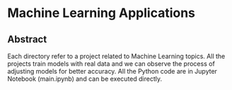 # Machine Learning Applications

## Abstract
Each directory refer to a project related to Machine Learning topics.
All the projects train models with real data and we can observe the process of adjusting models for better accuracy.
All the Python code are in Jupyter Notebook (main.ipynb) and can be executed directly.
